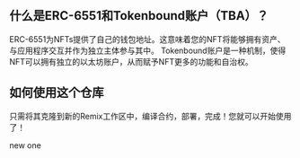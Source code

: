 ```

```

## 什么是ERC-6551和Tokenbound账户（TBA）？

ERC-6551为NFTs提供了自己的钱包地址。这意味着您的NFT将能够拥有资产、与应用程序交互并作为独立主体参与其中。
Tokenbound账户是一种机制，使得NFT可以拥有独立的以太坊账户，从而赋予NFT更多的功能和自治权。

## 如何使用这个仓库

只需将其克隆到新的Remix工作区中，编译合约，部署，完成！您就可以开始使用了！

new one
